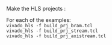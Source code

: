 Make the HLS projects : 

For each of the examples: <br>
`vivado_hls -f build_prj_bram.tcl` <br> 
`vivado_hls -f build_prj_stream.tcl` <br>
`vivado_hls -f build_prj_axistream.tcl` <br>

